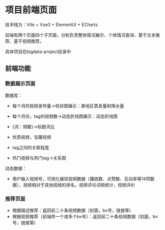 

# 项目前端页面

技术栈为：Vite + Vue3 + ElementUI + ECharts

前端有两个页面四个子页面，分别负责整体情况展示、个体情况查询、基于文本推荐、基于视频推荐。

具体项目在bigdata-project目录中



## 前端功能

### 数据展示页面

数据库：

- 每个月的视频发布量->柱状图展示：某地区蒸发量和降水量  

- 每个月份，tag的视频数->动态折线图展示：动态折线图 
- {词：频数}->标题词云
- 优质视频，宝藏视频
- tag之间的关联程度
- 热门视频与热门tag->关系图

动态数据：

- 用户输入视频号，可视化展现视频数据（播放数、点赞数、互动率等14项数据），视频相对于其他视频的排名，视频评论词频统计，视频评价

### 推荐页面

- 根据描述推荐：返回前二十条视频数据（封面，bv号，链接等）
- 根据视频推荐（前端传一个或多个bv号）：返回前二十条视频数据（封面，bv号，链接第）





